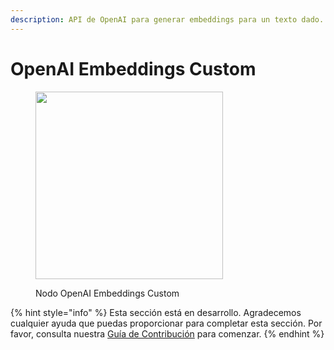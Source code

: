 ```yaml
---
description: API de OpenAI para generar embeddings para un texto dado.
---
```


# OpenAI Embeddings Custom

<figure><img src="../../../.gitbook/assets/image--1---1---1---1---1---1---1---1---1---1---1---1-.png" alt="" width="300"><figcaption><p>Nodo OpenAI Embeddings Custom</p></figcaption></figure>

{% hint style="info" %}
Esta sección está en desarrollo. Agradecemos cualquier ayuda que puedas proporcionar para completar esta sección. Por favor, consulta nuestra [Guía de Contribución](../../../contributing/) para comenzar.
{% endhint %}

